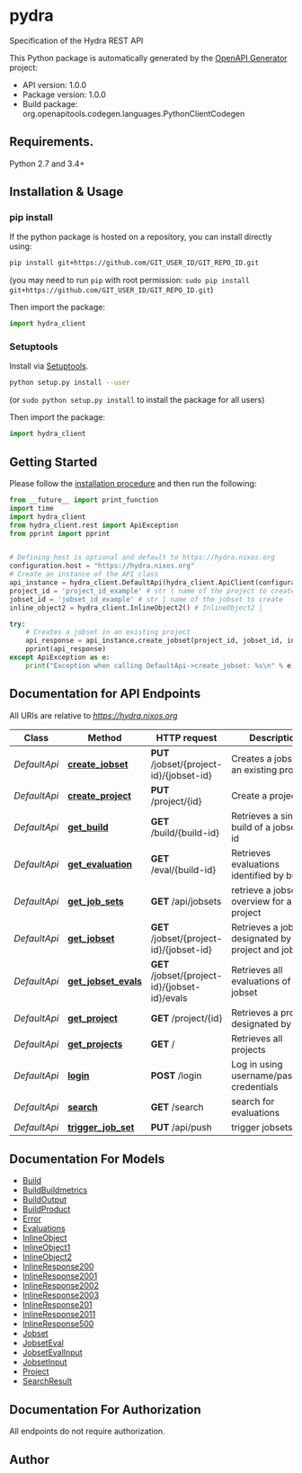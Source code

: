 # pydra
Specification of the Hydra REST API

This Python package is automatically generated by the [OpenAPI Generator](https://openapi-generator.tech) project:

- API version: 1.0.0
- Package version: 1.0.0
- Build package: org.openapitools.codegen.languages.PythonClientCodegen

## Requirements.

Python 2.7 and 3.4+

## Installation & Usage
### pip install

If the python package is hosted on a repository, you can install directly using:

```sh
pip install git+https://github.com/GIT_USER_ID/GIT_REPO_ID.git
```
(you may need to run `pip` with root permission: `sudo pip install git+https://github.com/GIT_USER_ID/GIT_REPO_ID.git`)

Then import the package:
```python
import hydra_client 
```

### Setuptools

Install via [Setuptools](http://pypi.python.org/pypi/setuptools).

```sh
python setup.py install --user
```
(or `sudo python setup.py install` to install the package for all users)

Then import the package:
```python
import hydra_client
```

## Getting Started

Please follow the [installation procedure](#installation--usage) and then run the following:

```python
from __future__ import print_function
import time
import hydra_client
from hydra_client.rest import ApiException
from pprint import pprint


# Defining host is optional and default to https://hydra.nixos.org
configuration.host = "https://hydra.nixos.org"
# Create an instance of the API class
api_instance = hydra_client.DefaultApi(hydra_client.ApiClient(configuration))
project_id = 'project_id_example' # str | name of the project to create the jobset in
jobset_id = 'jobset_id_example' # str | name of the jobset to create
inline_object2 = hydra_client.InlineObject2() # InlineObject2 | 

try:
    # Creates a jobset in an existing project
    api_response = api_instance.create_jobset(project_id, jobset_id, inline_object2)
    pprint(api_response)
except ApiException as e:
    print("Exception when calling DefaultApi->create_jobset: %s\n" % e)

```

## Documentation for API Endpoints

All URIs are relative to *https://hydra.nixos.org*

Class | Method | HTTP request | Description
------------ | ------------- | ------------- | -------------
*DefaultApi* | [**create_jobset**](docs/DefaultApi.md#create_jobset) | **PUT** /jobset/{project-id}/{jobset-id} | Creates a jobset in an existing project
*DefaultApi* | [**create_project**](docs/DefaultApi.md#create_project) | **PUT** /project/{id} | Create a project
*DefaultApi* | [**get_build**](docs/DefaultApi.md#get_build) | **GET** /build/{build-id} | Retrieves a single build of a jobset by id
*DefaultApi* | [**get_evaluation**](docs/DefaultApi.md#get_evaluation) | **GET** /eval/{build-id} | Retrieves evaluations identified by build id
*DefaultApi* | [**get_job_sets**](docs/DefaultApi.md#get_job_sets) | **GET** /api/jobsets | retrieve a jobset overview for a project
*DefaultApi* | [**get_jobset**](docs/DefaultApi.md#get_jobset) | **GET** /jobset/{project-id}/{jobset-id} | Retrieves a jobset designated by project and jobset id
*DefaultApi* | [**get_jobset_evals**](docs/DefaultApi.md#get_jobset_evals) | **GET** /jobset/{project-id}/{jobset-id}/evals | Retrieves all evaluations of a jobset
*DefaultApi* | [**get_project**](docs/DefaultApi.md#get_project) | **GET** /project/{id} | Retrieves a project designated by name
*DefaultApi* | [**get_projects**](docs/DefaultApi.md#get_projects) | **GET** / | Retrieves all projects
*DefaultApi* | [**login**](docs/DefaultApi.md#login) | **POST** /login | Log in using username/password credentials
*DefaultApi* | [**search**](docs/DefaultApi.md#search) | **GET** /search | search for evaluations
*DefaultApi* | [**trigger_job_set**](docs/DefaultApi.md#trigger_job_set) | **PUT** /api/push | trigger jobsets


## Documentation For Models

 - [Build](docs/Build.md)
 - [BuildBuildmetrics](docs/BuildBuildmetrics.md)
 - [BuildOutput](docs/BuildOutput.md)
 - [BuildProduct](docs/BuildProduct.md)
 - [Error](docs/Error.md)
 - [Evaluations](docs/Evaluations.md)
 - [InlineObject](docs/InlineObject.md)
 - [InlineObject1](docs/InlineObject1.md)
 - [InlineObject2](docs/InlineObject2.md)
 - [InlineResponse200](docs/InlineResponse200.md)
 - [InlineResponse2001](docs/InlineResponse2001.md)
 - [InlineResponse2002](docs/InlineResponse2002.md)
 - [InlineResponse2003](docs/InlineResponse2003.md)
 - [InlineResponse201](docs/InlineResponse201.md)
 - [InlineResponse2011](docs/InlineResponse2011.md)
 - [InlineResponse500](docs/InlineResponse500.md)
 - [Jobset](docs/Jobset.md)
 - [JobsetEval](docs/JobsetEval.md)
 - [JobsetEvalInput](docs/JobsetEvalInput.md)
 - [JobsetInput](docs/JobsetInput.md)
 - [Project](docs/Project.md)
 - [SearchResult](docs/SearchResult.md)


## Documentation For Authorization

 All endpoints do not require authorization.

## Author




